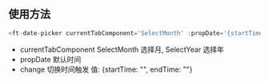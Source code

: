 ## 使用方法

```javascript
<ft-date-picker currentTabComponent='SelectMonth' :propDate='{startTime: "", endTime: ""}' @change="dateChanged"/>
```

- currentTabComponent SelectMonth 选择月, SelectYear 选择年
- propDate 默认时间
- change 切换时间触发 值: {startTime: "", endTime: ""}
